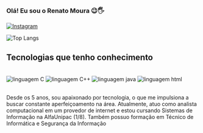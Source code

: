 
### Olá! Eu sou o Renato Moura 😉🖐️


[![Instagram](https://img.shields.io/badge/Instagram-E4405F?style=for-the-badge&logo=instagram&logoColor=white)](https://www.instagram.com/rj_mouraa/)

![Top Langs](https://github-readme-stats.vercel.app/api/top-langs/?username=natojunio&hide_progress=true)

## Tecnologias que tenho conhecimento

<div style="display: inline_block"><br/>
  <img align="center" alt="linguagem C" src= "https://img.shields.io/badge/C-00599C?style=for-the-badge&logo=c&logoColor=white" />
  <img align="center" alt="linguagem C++" src= "https://img.shields.io/badge/C%2B%2B-00599C?style=for-the-badge&logo=c%2B%2B&logoColor=white" />
  <img align="center" alt="linguagem java" src= "https://img.shields.io/badge/Java-ED8B00?style=for-the-badge&logo=openjdk&logoColor=white" />
  <img align="center" alt="linguagem html" src= "https://img.shields.io/badge/HTML-239120?style=for-the-badge&logo=html5&logoColor=white" />
  </div><br/>

  Desde os 5 anos, sou apaixonado por tecnologia, o que me impulsiona a buscar constante aperfeiçoamento na área. Atualmente, atuo como analista computacional em um provedor de internet e estou cursando Sistemas de Informação na AlfaUnipac (1/8). Também possuo formação em Técnico de Informática e Segurança da Informação



